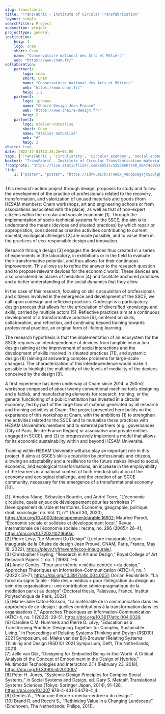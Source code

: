```yaml
---
slug: transfabric
title: "TransFabriC - Institute of Circular Transfabrication"
layout: single
searchFilter: Project
subsection: project
projecttype: general
institution:
    heig: 1
    logo: cnam
    short: Cnam
    name: "Conservatoire national des Arts et Métiers"
    web: "https://www.cnam.fr/"
collaboration:
    partner1:
        logo: cnam
        short: Cnam
        name: "Conservatoire national des Arts et Métiers"
        web: "https://www.cnam.fr/"
        heig: 1.2
    partner2:
        logo: jprouve
        name: "Chaire Design Jean Prouvé"
        web: "https://www.chaire-design.fr/"
        heig: 2
    partner3:
        logo: atelier-mutualise
        short: Cnam
        name: "Atelier mutualisé"
        web: "#"
        heig: 2
chaire: true
date: 2022-12-01T13:38:26+02:00
tags: ['TransFabriC', 'circuliarity', 'circular_economy', 'social_economy', 'CNAM', 'Materiality', 'Sort', 'Reuse', 'Recycle', 'Resource', 'Repair', 'Restore', 'Divert', 'Appropriate', 'Tinker', 'Recover', 'Connect', 'Recycle', 'Transform', 'Form', 'Mutualize', 'Share']
boxtext: "TransFabriC - Institute of Circular Transfabrication materializes the ambition of the National Conservatory of Arts and Crafts to accompany the development of social and citizen practices for the emergence of a social, solidarity and circular economy (SSCE). The aim is to create an operating eco-system, training courses and a research program, together capable of bringing about the emergence of an ESSC that meets the historical missions of the Cnam."
frontphoto: "https://live.staticflickr.com/65535/52538607540_d6474c92c6.jpg"
link:
    1: ["poster", "poster", "https://1drv.ms/b/s!AnQx_v88q65QgYjXS3Olq8-R0X2QXSE?e=7XI9QH"]
---
```

This research-action project through design, proposes to study and follow the development of the practice of professionals related to the recovery, transformation, and valorization of unused materials and goods (from HESAM members: Cnam workshops, art and engineering schools or from associations associated with the place), as well as that of non-expert citizens within the circular and sociale economie [1]. Through the implementation of socio-technical systems for the SSCE, the aim is to understand the means (devices and situated practices) by which repair or appropriation, considered as creative activities contributing to current societal, ecological chllenges [2] are made possible, and to value them in the practices of eco-responsible design and innovation.

Research through design [3] engages the devices thus created in a series of experiments in the laboratory, in exhibitions or in the field to evaluate their transformative potential, and thus allows for their continuous improvement. This allows us to refine the answer to the research question and to propose relevant devices for the economic world. These devices are also considered as places of mediation [4] and facilitate anchored practices and a better understanding of the social dynamics that they allow.

In the case of this research, focusing on skills acquisition of professionals and citizens involved in the emergence and development of the SSCE, we call upon codesign and reflexive practices. Codesign is a participatory design process that allows for the articulation of diversified knowledge and skills, carried by multiple actors [5]. Reflective practices aim at a continuous development of a transformative practice [6], centered on skills, collaboration, and reflection, and continuing beyond training towards professional practice, an original form of lifelong learning.

The research hypothesis is that the implementation of an ecosystem for the SSCE requires an interdependence of devices from tangible interaction design (aiming at the improvement of social interactions and the development of skills involved in situated practices [7]), and systemic design [8] (aiming at answering complex problems for large-scale changes). The characterization of this interdependence would make it possible to highlight the multiplicity of the levels of mediality of the devices conceived by the design [9].

A first experience has been underway at Cnam since 2014: a 250m2 workshop composed of about twenty conventional machine tools designing and a fablab, and manufacturing elements for research, training, or the general functioning of a public institution has invested in a circular economy, fed by part of the large flow of material generated by all research and training activities at Cnam. The project presented here builds on the experience of this workshop at Cnam, with the ambitions (1) to strengthen the activities related to the SSCE and to mutualize these practices with HESAM Université’s members and to external partners (e.g., governances (City of Paris, Île-de-France Region) or associative and private entities engaged in SCCE), and (2) to progressively implement a model that allows for its economic sustainability within and beyond HESAM Université.

Training within HESAM Université will also play an important role in this project. It aims at SSCE’s skills acquisition by professionals and citizens, allowing an adaptability and a resilience to the future stakes linked to social, economic, and ecological transformations, an increase in the employability of the learners in a national context of both reindustrialization of the economy and ecological challenge, and the creation of an SCCE community, necessary for the emergence of a transformational economy [10].

[1]. Amadou Niang, Sébastien Bourdin, and André Torre, “L’économie circulaire, quels enjeux de développement pour les territoires ?” Développement durable et territoires. Économie, géographie, politique, droit, sociologie, no. Vol. 11, n°1 (April 30, 2020), https://doi.org/10.4000/developpementdurable.16902; Maurice Parodi, “Économie sociale et solidaire et développement local,” Revue internationale de l’économie sociale : recma, no. 296 (2005): 26–41, https://doi.org/10.7202/1021860ar.  
[2] Pierre Lévy, “Le Moment Du Design” (Lecture inaugurale, Leçon inaugurale de la Chaire de design Jean Prouvé, CNAM, Paris, France, May 18, 2022), https://plevy.fr/fr/event/lecon-inaugurale/.  
[3] Christopher Frayling, “Research in Art and Design,” Royal College of Art Research Papers 1, no. 1 (1993): 1–5.  
[4] Annie Gentès, “Pour une théorie « média-centrée » du design,” Approches Théoriques en Information-Communication
(ATIC) 4, no. 1 (2022): 51–71, https://doi.org/10.3917/atic.004.0051; Dorian Reunkrilerk, “La force du signe faible - Rôle des « médias » pour l’intégration du design au sein des organisations : une contribution sémio-pragmatique de la médiation par et au design” (Doctoral thesis, Palaiseau, France, Institut Polytechnique de Paris, 2022).  
[5] Marie-Julie Catoir-Brisson, “La matérialité de la communication dans les approches de co-design : quelles contributions à la transformation dans les organisations ?,” Approches Théoriques en Information-Communication (ATIC) 4, no. 1 (2022): 29–51, https://doi.org/10.3917/atic.004.0029.  
[6] Caroline C.M. Hummels and Pierre D. Lévy, “Education as a Transforming Practice: Designing Together for Complex, Sustainable Living,” in Proceedings of Relating Systems Thinking and Design (RSD10) 2021 Symposium, ed. Mieke van der Bijl-Brouwer (Relating Systems Thinking and Design (RSD10) 2021 Symposium, Delft, The Netherlands, 2021).  
[7] Jelle van Dijk, “Designing for Embodied Being-in-the-World: A Critical Analysis of the Concept of Embodiment in the Design of Hybrids,” Multimodal Technologies and Interaction 2(1) (February 23, 2018), https://doi.org/10.3390/mti2010007.  
[8] Peter H. Jones, “Systemic Design Principles for Complex Social Systems,” in Social Systems and Design, ed. Gary S. Metcalf, Translational Systems Sciences (Tokyo: Springer Japan, 2014), 91–128, https://doi.org/10.1007 978-4-431-54478-4_4.  
[9] Gentès A., “Pour une théorie « média-centrée » du design.”  
[10] Brand R. and Rocchi S., “Rethinking Value in a Changing Landscape” (Eindhoven, The Netherlands: Philips, 2011).